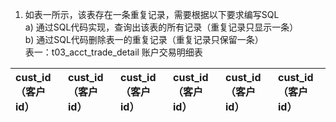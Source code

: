 1.  如表一所示，该表存在一条重复记录，需要根据以下要求编写SQL  
a)  通过SQL代码实现，查询出该表的所有记录（重复记录只显示一条）  
b)  通过SQL代码删除表一的重复记录（重复记录只保留一条）  
表一：t03_acct_trade_detail 账户交易明细表  

| cust_id（客户id） | cust_id（客户id） | cust_id（客户id） | cust_id（客户id） | cust_id（客户id） | cust_id（客户id） |
| :--- | :--- | :--- | :--- | :--- | :--- |
